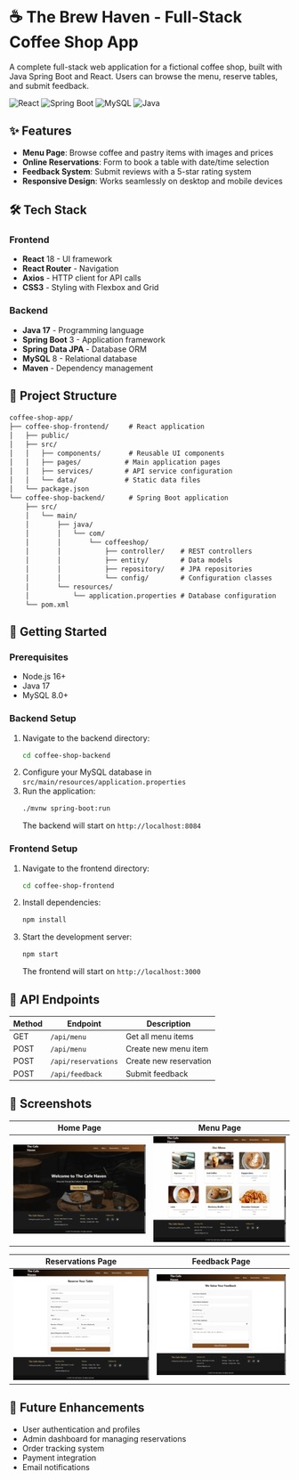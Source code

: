 # ☕ The Brew Haven - Full-Stack Coffee Shop App

A complete full-stack web application for a fictional coffee shop, built with Java Spring Boot and React. Users can browse the menu, reserve tables, and submit feedback.

![React](https://img.shields.io/badge/React-18.2.0-blue)
![Spring Boot](https://img.shields.io/badge/Spring%20Boot-3.2.5-brightgreen)
![MySQL](https://img.shields.io/badge/MySQL-8.0-blue)
![Java](https://img.shields.io/badge/Java-17-orange)

## ✨ Features

- **Menu Page**: Browse coffee and pastry items with images and prices
- **Online Reservations**: Form to book a table with date/time selection
- **Feedback System**: Submit reviews with a 5-star rating system
- **Responsive Design**: Works seamlessly on desktop and mobile devices

## 🛠️ Tech Stack

### Frontend
- **React** 18 - UI framework
- **React Router** - Navigation
- **Axios** - HTTP client for API calls
- **CSS3** - Styling with Flexbox and Grid

### Backend
- **Java 17** - Programming language
- **Spring Boot** 3 - Application framework
- **Spring Data JPA** - Database ORM
- **MySQL** 8 - Relational database
- **Maven** - Dependency management

## 📁 Project Structure

```
coffee-shop-app/
├── coffee-shop-frontend/     # React application
│   ├── public/
│   ├── src/
│   │   ├── components/       # Reusable UI components
│   │   ├── pages/           # Main application pages
│   │   ├── services/        # API service configuration
│   │   └── data/            # Static data files
│   └── package.json
└── coffee-shop-backend/      # Spring Boot application
    ├── src/
    │   └── main/
    │       ├── java/
    │       │   └── com/
    │       │       └── coffeeshop/
    │       │           ├── controller/    # REST controllers
    │       │           ├── entity/        # Data models
    │       │           ├── repository/    # JPA repositories
    │       │           └── config/        # Configuration classes
    │       └── resources/
    │           └── application.properties # Database configuration
    └── pom.xml
```

## 🚀 Getting Started

### Prerequisites
- Node.js 16+ 
- Java 17
- MySQL 8.0+

### Backend Setup
1. Navigate to the backend directory:
   ```bash
   cd coffee-shop-backend
   ```
2. Configure your MySQL database in `src/main/resources/application.properties`
3. Run the application:
   ```bash
   ./mvnw spring-boot:run
   ```
   The backend will start on `http://localhost:8084`

### Frontend Setup
1. Navigate to the frontend directory:
   ```bash
   cd coffee-shop-frontend
   ```
2. Install dependencies:
   ```bash
   npm install
   ```
3. Start the development server:
   ```bash
   npm start
   ```
   The frontend will start on `http://localhost:3000`

## 📝 API Endpoints

| Method | Endpoint | Description |
|--------|----------|-------------|
| GET | `/api/menu` | Get all menu items |
| POST | `/api/menu` | Create new menu item |
| POST | `/api/reservations` | Create new reservation |
| POST | `/api/feedback` | Submit feedback |

## 📸 Screenshots

| Home Page | Menu Page |
|:---:|:---:|
| <img src="./Screenshots/Homepage.png" width="400"/> | <img src="./Screenshots/MenuPage.png" width="400"/> |

| Reservations Page | Feedback Page |
|:---:|:---:|
| <img src="./Screenshots/ReservationPage.png" width="400"/> | <img src="./Screenshots/FeedbackPage.png" width="400"/> |

## 🎯 Future Enhancements

- User authentication and profiles
- Admin dashboard for managing reservations
- Order tracking system
- Payment integration
- Email notifications



